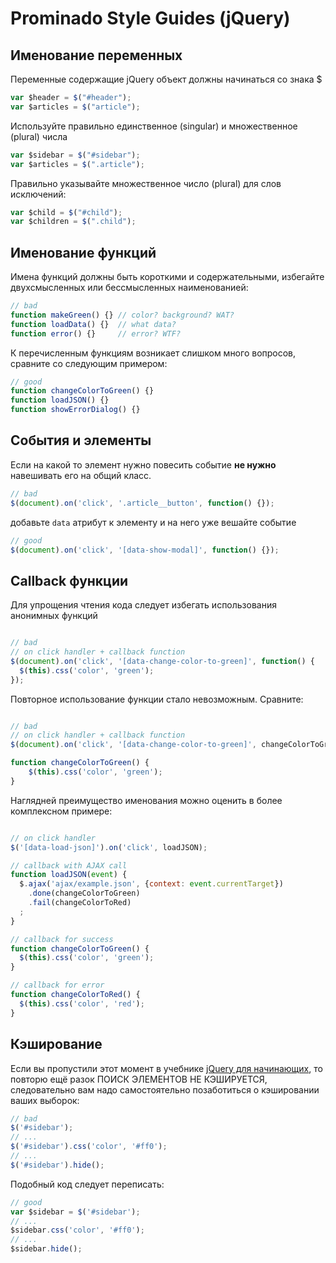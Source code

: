 # Prominado Style Guides (jQuery)

## Именование переменных

Переменные содержащие jQuery объект должны начинаться со знака $

````javascript
var $header = $("#header");
var $articles = $("article");
````

Используйте правильно единственное (singular) и множественное (plural) числа

````javascript
var $sidebar = $("#sidebar");
var $articles = $(".article");
````

Правильно указывайте множественное число (plural) для слов исключений:
````javascript
var $child = $("#child");
var $children = $(".child");
````

## Именование функций

Имена функций должны быть короткими и содержательными, избегайте двухсмысленных или бессмысленных наименованией:

````javascript
// bad
function makeGreen() {} // color? background? WAT?
function loadData() {}  // what data?
function error() {}     // error? WTF?
````

К перечисленным функциям возникает слишком много вопросов, сравните со следующим примером:

````javascript
// good
function changeColorToGreen() {}
function loadJSON() {}
function showErrorDialog() {}
````

## События и элементы

Если на какой то элемент нужно повесить событие **не нужно** навешивать его на общий класс.
````javascript
// bad
$(document).on('click', '.article__button', function() {});
````

добавьте ````data```` атрибут к элементу и на него уже вешайте событие

````javascript
// good
$(document).on('click', '[data-show-modal]', function() {});
````

## Callback функции

Для упрощения чтения кода следует избегать использования анонимных функций

````javascript

// bad
// on click handler + callback function
$(document).on('click', '[data-change-color-to-green]', function() {
  $(this).css('color', 'green');
});
````

Повторное использование функции стало невозможным. Сравните:

````javascript

// bad
// on click handler + callback function
$(document).on('click', '[data-change-color-to-green]', changeColorToGreen);

function changeColorToGreen() {
    $(this).css('color', 'green');   
}
````

Наглядней преимущество именования можно оценить в более комплексном примере:

````javascript

// on click handler
$('[data-load-json]').on('click', loadJSON);

// callback with AJAX call
function loadJSON(event) {
  $.ajax('ajax/example.json', {context: event.currentTarget})
    .done(changeColorToGreen)
    .fail(changeColorToRed)
  ;
}

// callback for success
function changeColorToGreen() {
  $(this).css('color', 'green');
}

// callback for error
function changeColorToRed() {
  $(this).css('color', 'red');
}
````

## Кэширование

Если вы пропустили этот момент в учебнике [jQuery для начинающих](http://anton.shevchuk.name/jquery-book/), то повторю ещё разок ПОИСК ЭЛЕМЕНТОВ НЕ КЭШИРУЕТСЯ, следовательно вам надо самостоятельно позаботиться о кэшировании ваших выборок:

````javascript
// bad
$('#sidebar');
// ...
$('#sidebar').css('color', '#ff0');
// ...
$('#sidebar').hide();
````

Подобный код следует переписать:

````javascript
// good
var $sidebar = $('#sidebar');
// ...
$sidebar.css('color', '#ff0');
// ...
$sidebar.hide();
````